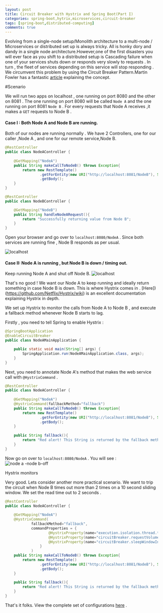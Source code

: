 ```yaml
---
layout: post
title: Circuit Breaker with Hystrix and Spring Boot(Part I)
categories: spring-boot,hytrix,microservices,circuit-breaker
tags: [spring-boot,distributed-computing]
comments: true
---
```


Evolving from a single-node setup/Monolith architecture to a multi-node / Microservices or distributed set up is always tricky.
All is honky dory and dandy in a single node architecture.However,one of the first disasters you will ever face as you shift to a distributed setup is Cascading failure when one of your services shuts down or responds very slowly to requests . In turn , the fleet of services depending on this service will stop responding . 
We circumvent this problem by using the Circuit Breaker Pattern.Martin Fowler has a fantastic [article](http://martinfowler.com/bliki/CircuitBreaker.html) explaining the concept.

#Scenario

We will run two apps on localhost , one running on port 8080 and the other on 8081 . The one running on port 8080 will be called `Node A` and the one running on port 8081 `Node B` . For every requests that Node A receives ,it makes a `GET` requests to Node B .

#### Case I : Both Node A and Node B are running.

Both of our nodes are running normally . 
We have 2 Controllers, one for our caller ,Node A , and one for our remote service,Node B.


```java
@RestController
public class NodeAController {
	
	@GetMapping("NodeA")
	public String makeCallToNodeB() throws Exception{
		return new RestTemplate()
				.getForEntity(new URI("http://localhost:8081/NodeB"), String.class)
				.getBody();
	}
}
```

```java
@RestController
public class NodeBController {

	@GetMapping("NodeB")
	public String handleNodeARequest(){
		return "Successfully returning value from Node B";
	}
}
```

Open your browser and go over to `localhost:8080/NodeA` . Since both services are running fine , Node B responds as per usual.

![localhost](https://cloud.githubusercontent.com/assets/7692552/19620808/19719260-98a2-11e6-9fb2-a9accd3154ca.png "localhost")

#### Case II: Node A is running , but Node B is down / timing out.

Keep running Node A and shut off Node B. 
![localhost](https://cloud.githubusercontent.com/assets/7692552/19620836/9430a8ec-98a2-11e6-91d2-26f38f71129e.png "localhost")

That's no good ! We want our Node A to keep running and ideally return something in case Node B is down.
This is where Hystrix comes in . [Here])(https://github.com/Netflix/Hystrix/wiki) is an excellent documentation explaining Hystrix in depth.

We set up Hystrix to monitor the calls from Node A to Node B , and execute a fallback method whenever Node B starts to lag.

Firstly , you need to tell Spring to enable Hystrix : 

```java
@SpringBootApplication
@EnableCircuitBreaker
public class NodeAMainApplication {

	public static void main(String[] args) {
		SpringApplication.run(NodeAMainApplication.class, args);
	}
}
```

Next, you need to annotate Node A's method that makes the web service call with `@HystrixCommand` .

```java
@RestController
public class NodeAController {
	
	@GetMapping("NodeA")
	@HystrixCommand(fallbackMethod="fallback")
	public String makeCallToNodeB() throws Exception{
		return new RestTemplate()
				.getForEntity(new URI("http://localhost:8081/NodeB"), String.class)
				.getBody();
	}
	
	public String fallback(){
		return "Red alert! This String is returned by the fallback method";
	}
}
```

Now go on over to `localhost:8080/NodeA` . You will see :
![node a -node b-off](https://cloud.githubusercontent.com/assets/7692552/19620894/01fc5956-98a4-11e6-907c-06a833bef879.png)


Hystrix monitors 

Very good. Lets consider another more practical scenario. We want to trip the circuit when Node B times out more than 2 times on a 10 second sliding window. We set the read time out to 2 seconds .

```java
@RestController
public class NodeAController {
	
	@GetMapping("NodeA")
	@HystrixCommand(
			fallbackMethod="fallback",
			commandProperties = {
					@HystrixProperty(name="execution.isolation.thread.timeoutInMilliseconds",value="1600"),
					@HystrixProperty(name="circuitBreaker.requestVolumeThreshold",value="2"),
					@HystrixProperty(name="circuitBreaker.sleepWindowInMilliseconds",value="10000")
				}
			)
	public String makeCallToNodeB() throws Exception{
		return new RestTemplate()
				.getForEntity(new URI("http://localhost:8081/NodeB"), String.class)
				.getBody();
	}
	
	public String fallback(){
		return "Red alert! This String is returned by the fallback method";
	}
}
```

That's it folks. View the complete set of configurations [here](https://github.com/Netflix/Hystrix/wiki/Configuration) .



